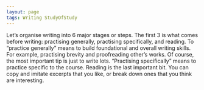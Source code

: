 ```yaml
---
layout: page
tags: Writing StudyOfStudy 
---
```


Let’s organise writing into 6 major stages or steps. The first 3 is what comes before writing: practising generally, practising specifically, and reading. To “practice generally” means to build foundational and overall writing skills. For example, practising brevity and proofreading other’s works. Of course, the most important tip is just to write lots. “Practising specifically” means to practice specific to the course. Reading is the last important bit. You can copy and imitate excerpts that you like, or break down ones that you think are interesting.